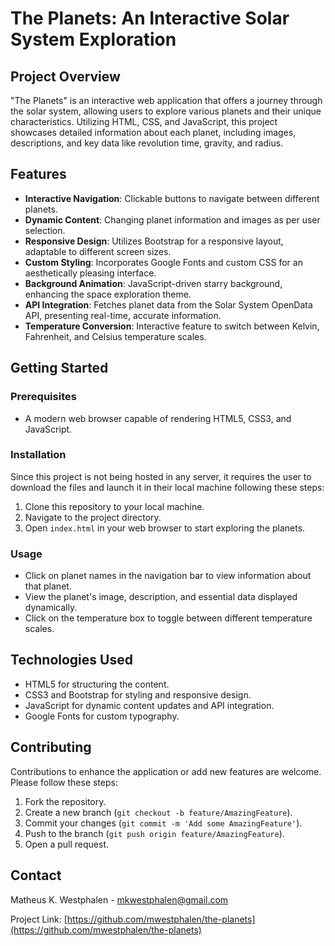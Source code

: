 # The Planets: An Interactive Solar System Exploration

## Project Overview

"The Planets" is an interactive web application that offers a journey through the solar system, allowing users to explore various planets and their unique characteristics. Utilizing HTML, CSS, and JavaScript, this project showcases detailed information about each planet, including images, descriptions, and key data like revolution time, gravity, and radius.

## Features

- **Interactive Navigation**: Clickable buttons to navigate between different planets.
- **Dynamic Content**: Changing planet information and images as per user selection.
- **Responsive Design**: Utilizes Bootstrap for a responsive layout, adaptable to different screen sizes.
- **Custom Styling**: Incorporates Google Fonts and custom CSS for an aesthetically pleasing interface.
- **Background Animation**: JavaScript-driven starry background, enhancing the space exploration theme.
- **API Integration**: Fetches planet data from the Solar System OpenData API, presenting real-time, accurate information.
- **Temperature Conversion**: Interactive feature to switch between Kelvin, Fahrenheit, and Celsius temperature scales.

## Getting Started

### Prerequisites

- A modern web browser capable of rendering HTML5, CSS3, and JavaScript.

### Installation

Since this project is not being hosted in any server, it requires the user to download the files and launch it in their local machine following these steps:

1. Clone this repository to your local machine.
2. Navigate to the project directory.
3. Open `index.html` in your web browser to start exploring the planets.

### Usage

- Click on planet names in the navigation bar to view information about that planet.
- View the planet's image, description, and essential data displayed dynamically.
- Click on the temperature box to toggle between different temperature scales.

## Technologies Used

- HTML5 for structuring the content.
- CSS3 and Bootstrap for styling and responsive design.
- JavaScript for dynamic content updates and API integration.
- Google Fonts for custom typography.

## Contributing

Contributions to enhance the application or add new features are welcome. Please follow these steps:

1. Fork the repository.
2. Create a new branch (`git checkout -b feature/AmazingFeature`).
3. Commit your changes (`git commit -m 'Add some AmazingFeature'`).
4. Push to the branch (`git push origin feature/AmazingFeature`).
5. Open a pull request.

## Contact
Matheus K. Westphalen - mkwestphalen@gmail.com

Project Link: [https://github.com/mwestphalen/the-planets](https://github.com/mwestphalen/the-planets)
